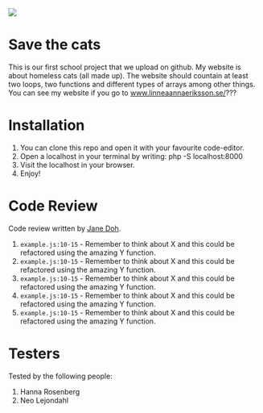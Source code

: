 <img src="https://media.giphy.com/media/MDJ9IbxxvDUQM/giphy.gif">

# Save the cats

This is our first school project that we upload on github. My website is about homeless cats (all made up). The website should countain at least two loops, two functions and different types of arrays among other things. You can see my website if you go to www.linneaannaeriksson.se/???

# Installation

1. You can clone this repo and open it with your favourite code-editor.
2. Open a localhost in your terminal by writing: php -S localhost:8000
3. Visit the localhost in your browser.
4. Enjoy!

# Code Review

Code review written by [Jane Doh](https://github.com/username).

1. `example.js:10-15` - Remember to think about X and this could be refactored using the amazing Y function.
2. `example.js:10-15` - Remember to think about X and this could be refactored using the amazing Y function.
3. `example.js:10-15` - Remember to think about X and this could be refactored using the amazing Y function.
4. `example.js:10-15` - Remember to think about X and this could be refactored using the amazing Y function.
5. `example.js:10-15` - Remember to think about X and this could be refactored using the amazing Y function.

# Testers

Tested by the following people:

1.  Hanna Rosenberg
2.  Neo Lejondahl
